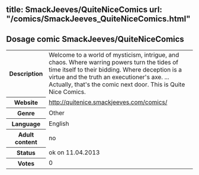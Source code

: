 title: SmackJeeves/QuiteNiceComics
url: "/comics/SmackJeeves_QuiteNiceComics.html"
---
Dosage comic SmackJeeves/QuiteNiceComics
-----------------------------------------

<table class="comicinfo">
<tr>
<th>Description</th><td>Welcome to a world of mysticism, intrigue, and chaos. Where warring powers turn the tides of time itself to their bidding. Where deception is a virtue and the truth an executioner's axe. ... Actually, that's the comic next door. This is Quite Nice Comics.</td>
</tr>
<tr>
<th>Website</th><td><a href="http://quitenice.smackjeeves.com/comics/">http://quitenice.smackjeeves.com/comics/</a></td>
</tr>
<tr>
<th>Genre</th><td>Other</td>
</tr>
<tr>
<th>Language</th><td>English</td>
</tr>
<tr>
<th>Adult content</th><td>no</td>
</tr>
<tr>
<th>Status</th><td>ok on 11.04.2013</td>
</tr>
<tr>
<th>Votes</th><td>0</div></td>
</tr>
</table>
